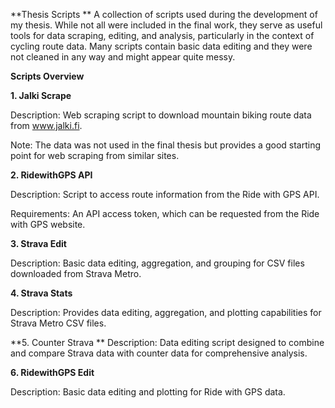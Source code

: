**Thesis Scripts
**
A collection of scripts used during the development of my thesis. While not all were included in the final work, they serve as useful tools for data scraping, editing, and analysis, particularly in the context of cycling route data. Many scripts contain basic data editing and they were not cleaned in any way and might appear quite messy. 

**Scripts Overview**

**1. Jalki Scrape**

Description: Web scraping script to download mountain biking route data from www.jalki.fi.

Note: The data was not used in the final thesis but provides a good starting point for web scraping from similar sites.

**2. RidewithGPS API**

Description: Script to access route information from the Ride with GPS API.

Requirements: An API access token, which can be requested from the Ride with GPS website.

**3. Strava Edit**

Description: Basic data editing, aggregation, and grouping for CSV files downloaded from Strava Metro.

**4. Strava Stats**

Description: Provides data editing, aggregation, and plotting capabilities for Strava Metro CSV files.

**5. Counter Strava
**
Description: Data editing script designed to combine and compare Strava data with counter data for comprehensive analysis.

**6. RidewithGPS Edit**

Description: Basic data editing and plotting for Ride with GPS data.
